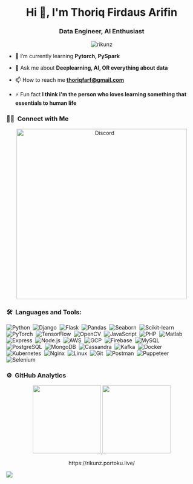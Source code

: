 <!--![header](https://capsule-render.vercel.app/api?type=waving&color=570681&height=220&section=header&text=Failzuma%20イルハム&fontSize=60&animation=fadeIn&fontAlignY=38&desc=%20Software%20and%20Web%20Developer&descAlignY=51&descAlign=62) -->
<h1 align="center">Hi 👋, I'm Thoriq Firdaus Arifin</h1>
<h3 align="center">Data Engineer, AI Enthusiast</h3>

<p align="center"> <img src="https://komarev.com/ghpvc/?username=rikunz&label=Profile%20views&color=0e75b6&style=flat" alt="rikunz" /> </p>

- 🌱 I’m currently learning **Pytorch, PySpark**

- 💬 Ask me about **Deeplearning, AI, OR everything about data**

- 📫 How to reach me **thoriqfarf@gmail.com**

- ⚡ Fun fact **I think i'm the person who loves learning something that essentials to human life**

### 🤝🏻 &nbsp;Connect with Me
<p align="center">
    <a href="https://discord.com/users/430729478151602183"><img src="https://lanyard.cnrad.dev/api/430729478151602183?borderRadius=20px&bg=transparent&idleMessage=Probably%20doing%20something%20else..." alt="Discord" width="450"/></a>
</p>

### 🛠 &nbsp;Languages and Tools:

![Python](https://img.shields.io/badge/Python-280137?style=flat&logo=python&logoColor=white)&nbsp;
![Django](https://img.shields.io/badge/Django-280137?style=flat&logo=django&logoColor=white)&nbsp;
![Flask](https://img.shields.io/badge/Flask-280137?style=flat&logo=flask&logoColor=white)&nbsp;
![Pandas](https://img.shields.io/badge/Pandas-280137?style=flat&logo=pandas&logoColor=white)&nbsp;
![Seaborn](https://img.shields.io/badge/Seaborn-280137?style=flat&logo=seaborn&logoColor=white)&nbsp;
![Scikit-learn](https://img.shields.io/badge/scikit--learn-280137?style=flat&logo=scikit-learn&logoColor=white)&nbsp;
![PyTorch](https://img.shields.io/badge/PyTorch-280137?style=flat&logo=pytorch&logoColor=white)&nbsp;
![TensorFlow](https://img.shields.io/badge/TensorFlow-280137?style=flat&logo=tensorflow&logoColor=white)&nbsp;
![OpenCV](https://img.shields.io/badge/OpenCV-280137?style=flat&logo=opencv&logoColor=white)&nbsp;
![JavaScript](https://img.shields.io/badge/JavaScript-280137?style=flat&logo=javascript&logoColor=white)&nbsp;
![PHP](https://img.shields.io/badge/PHP-280137?style=flat&logo=php&logoColor=white)&nbsp;
![Matlab](https://img.shields.io/badge/Matlab-280137?style=flat&logo=matlab&logoColor=white)&nbsp;
![Express](https://img.shields.io/badge/Express-280137?style=flat&logo=express&logoColor=white)&nbsp;
![Node.js](https://img.shields.io/badge/Node.js-280137?style=flat&logo=node.js&logoColor=white)&nbsp;
![AWS](https://img.shields.io/badge/AWS-280137?style=flat&logo=amazonaws&logoColor=white)&nbsp;
![GCP](https://img.shields.io/badge/GCP-280137?style=flat&logo=googlecloud&logoColor=white)&nbsp;
![Firebase](https://img.shields.io/badge/Firebase-280137?style=flat&logo=firebase&logoColor=white)&nbsp;
![MySQL](https://img.shields.io/badge/MySQL-280137?style=flat&logo=mysql&logoColor=white)&nbsp;
![PostgreSQL](https://img.shields.io/badge/PostgreSQL-280137?style=flat&logo=postgresql&logoColor=white)&nbsp;
![MongoDB](https://img.shields.io/badge/MongoDB-280137?style=flat&logo=mongodb&logoColor=white)&nbsp;
![Cassandra](https://img.shields.io/badge/Cassandra-280137?style=flat&logo=apachecassandra&logoColor=white)&nbsp;
![Kafka](https://img.shields.io/badge/Kafka-280137?style=flat&logo=apachekafka&logoColor=white)&nbsp;
![Docker](https://img.shields.io/badge/Docker-280137?style=flat&logo=docker&logoColor=white)&nbsp;
![Kubernetes](https://img.shields.io/badge/Kubernetes-280137?style=flat&logo=kubernetes&logoColor=white)&nbsp;
![Nginx](https://img.shields.io/badge/Nginx-280137?style=flat&logo=nginx&logoColor=white)&nbsp;
![Linux](https://img.shields.io/badge/Linux-280137?style=flat&logo=linux&logoColor=white)&nbsp;
![Git](https://img.shields.io/badge/Git-280137?style=flat&logo=git&logoColor=white)&nbsp;
![Postman](https://img.shields.io/badge/Postman-280137?style=flat&logo=postman&logoColor=white)&nbsp;
![Puppeteer](https://img.shields.io/badge/Puppeteer-280137?style=flat&logo=puppeteer&logoColor=white)&nbsp;
![Selenium](https://img.shields.io/badge/Selenium-280137?style=flat&logo=selenium&logoColor=white)&nbsp;

### ⚙️ &nbsp;GitHub Analytics

<p align="center" class="d-flex justify-content-center align-items-center">
  <a href="https://github.com/Failzuma">
  <img height="180em" src="https://github-readme-stats-eight-theta.vercel.app/api?username=rikunz&show_icons=true&theme=omni&include_all_commits=true&count_private=true"/>
  <img height="180em" src="https://github-readme-stats-eight-theta.vercel.app/api/top-langs/?username=rikunz&layout=compact&langs_count=8&theme=omni"/>
  </a>
</p>

<p align="center" style="color:red, size:9">
 https://rikunz.portoku.live/
</p>

<img src="https://user-images.githubusercontent.com/73097560/115834477-dbab4500-a447-11eb-908a-139a6edaec5c.gif">
